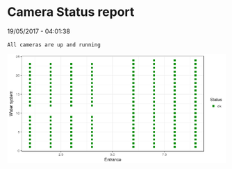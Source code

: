 Camera Status report
================
19/05/2017 - 04:01:38

    All cameras are up and running

![](camreport_files/figure-markdown_github/unnamed-chunk-2-1.png)
